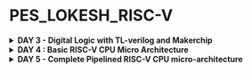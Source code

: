 # PES_LOKESH_RISC-V
<details>

<summary><b> DAY 3 - Digital Logic with TL-verilog and Makerchip </b></summary>

+ Combinational logic in TL-Verilog using Makerchip
  - Welcome
  - Introduction To Logic Gates
  - Basic Mux Implementation And Introduction To Makerchip
  - Labs For Combinational Logic
+ Sequential logic
  - Introduction To Sequential Logic And Counter Lab
  - Sequential Calculator Lab
+ Pipelined logic
  - Pipelined Logic And Re-Timing
  - Pipeline Logic Advantages And Demo In Platform
  - Lab On Error Conditions Within Computation Pipeline
  - Lab On 2-Cycle Calculator
+ Validity
  - Introduction To Validity And Its Advantages
  - Lab On Validity And Valid When Condition
  - Lab To Compute Total Distance
  - Lab on 2-cycle Calculator with Validity
  - Calulator Single Value Memory Lab
+ Wrap-up
  - Introduction To Hierarchy Concept
  
<details>

<summary><b> LAB WORK </b></summary> 

### Combinational logic in TL-Verilog using Makerchip
Refer to the github repository [https://github.com/stevehoover/RISC-V_MYTH_Workshop](https://github.com/stevehoover/RISC-V_MYTH_Workshop) for the preceding labs.

The basic logic gates are NOT, AND, OR, XOR, NAND, NOR and XNOR. These can be used to make all combinational logic circuits. 
![CL](https://github.com/Lo-kesh4/PES_LOKESH_RISC-V/assets/131575546/35c2e7a0-dd4b-44da-9b35-3dc9e4df6b45)


For example a mulitplexer or a mux. We can implement it using a ternary operator in verilog.
Go to [makerchip.com](https://myth.makerchip.com/) and launch the makerchip ide.

+ Getting used to the makerchip platform

  ![1](https://github.com/Lo-kesh4/PES_LOKESH_RISC-V/assets/131575546/e8e8e77a-c264-4f2a-a561-2a0cb3b362a1)

  
+ Inverter.
  A) Inverter
     1. Open "Examples" (under "Tutorials").
     2. Load "Default Template".
     3. Make an inverter.
        On line 16, in place of: //...
        (Preserve 3-space indentation, no tabs)
        type:
        ```$out = $in1;```
     4. Compile ("E" menu) & Explore
  ![inv](https://github.com/Lo-kesh4/PES_LOKESH_RISC-V/assets/131575546/b12da6bd-8c13-4937-8264-39ad03935298)

+ Vector
  $out[4:0] creates a “vector” of 5 bits.
  Arithmetic operators operate on vectors as binary numbers.
  1.Try:
  ```$out[4:0] = $in1[3:0] + $in2[3:0];```
  
  ![Vector](https://github.com/Lo-kesh4/PES_LOKESH_RISC-V/assets/131575546/cadf2a27-1422-4f11-9725-272a5d96601b)

+ MUX
  
  ![sel](https://github.com/Lo-kesh4/PES_LOKESH_RISC-V/assets/131575546/29fa2d17-611d-4bb9-9e46-41ec4eda9be7)

####  Combinational calculator
  1. Implement this.
  2. Use:
        ```$val1[31:0] = $rand1[3:0] ;```
        ```$val2[31:0] = $rand2[3:0] ;```
        for inputs to keep values small.
  4. We’ll return to this, so “Save as new project”, bookmark, and open a new Makerchip IDE in a new tab.

  ![calu](https://github.com/Lo-kesh4/PES_LOKESH_RISC-V/assets/131575546/169da563-c02f-4e9d-8447-d03b097a1935)


#### Sequential Logic
Sequential logic is sequenced by a clock signal. The circuit is constructed to enter a known state in response to a reset signal. The sequential circuit in its entirety can be viewed as a state machine.

+ Fibonacci series
  ![Screenshot from 2023-10-12 11-18-28](https://github.com/Lo-kesh4/PES_LOKESH_RISC-V/assets/131575546/b992d6b5-c959-4213-9774-43d5027f9640)

+ Counter
  ![image](https://github.com/Lo-kesh4/PES_LOKESH_RISC-V/assets/131575546/137b90b7-c9c2-4d64-9ec6-6afa1b16c061)

  
  ![image](https://github.com/Lo-kesh4/PES_LOKESH_RISC-V/assets/131575546/a72ddd80-13fc-4cd5-89ad-772772a0cf6c)
  ![image](https://github.com/Lo-kesh4/PES_LOKESH_RISC-V/assets/131575546/84ffd54e-27e9-4167-8cdc-4afc171d4d9b)

####  Sequential Calculator
  A real calculator remembers the last result, and uses it for the next calculation.
  1. Return to the calculator.
  2. Update the calculator to perform a new calculation each cycle where
     ```$val1[31:0] ```= the result of the previous calculation.
  3. Reset $out to zero.
  4. Copy code and save outside of Makerchip (just to be safe).
     
  ![image](https://github.com/Lo-kesh4/PES_LOKESH_RISC-V/assets/131575546/d8d33754-ccf7-468f-9ce3-844191343d87)

  ![image](https://github.com/Lo-kesh4/PES_LOKESH_RISC-V/assets/131575546/929ac455-1738-448e-b5f1-061fa184eadd)

+ A Simple Pipeline through Pythogoren 
  ![image](https://github.com/Lo-kesh4/PES_LOKESH_RISC-V/assets/131575546/75924b35-6615-4778-bd30-69e7367d2238)

## Identifiers and Types
   Type of an identifier determined by symbol prefix and case/delimitation style.
   
   First token must start with two alpha chars. These determine delimitation style
   1. ```$lower_case```: pipe signal
   2. ```$CamelCase```: state signal (technically, this is “Pascal case”)
   3. ```$UPPER_CASE```: keyword signal
      
  Numbers end tokens (after alphas)
   1. ```$base64_value```: good
   2. ```$bad_name_5```: bad
      
  Numeric identifiers
  1. ```>>1```: ahead by 1
     
+ Fibonacci Series in a Pipeline
  
  ![image](https://github.com/Lo-kesh4/PES_LOKESH_RISC-V/assets/131575546/2578382d-161f-4c6a-bfaf-11f386594532)

  ```
  |fib
         @1
            $num[31:0] = *reset ? 1 : (>>1$num + >>2$num);
  ```
  ![image](https://github.com/Lo-kesh4/PES_LOKESH_RISC-V/assets/131575546/efe5d404-6d5a-4a13-a5ee-bc44bb7e7bc6)

  Pipline
  
  ![image](https://github.com/Lo-kesh4/PES_LOKESH_RISC-V/assets/131575546/d9b0bda7-7840-4f3e-bed2-e9c900e65811)
  
  which ORs together (||) various error conditions that can occur within a computation pipeline.
  
####  Counter and Calculator in Pipeline
  1. Put calculator and counter in stage @1 of a |calc pipeline.
  2. Check log, diagram, and waveform.
  3. Confirm save.
  Note:1. The ```$reset = *reset``` expression should be moved under the pipeline and pipestage as well.
       2. At this point, be sure to use the Calculator Starter Code from the github repo(stevehoover).
     
  ![image](https://github.com/Lo-kesh4/PES_LOKESH_RISC-V/assets/131575546/8db6e546-b4c1-4a24-b493-16e412dfa6f8)


#### Cycle Calculator
  At high frequency, we might need to calculate every other cycle.
  1. Change alignment of $out (to calculate every other cycle).
  2. Change counter to single-bit (to indicate every other cycle).
  3. Connect $valid (to clear alternate outputs).
  4. Retime mux to @2 (to ease timing; no functional change).
  5. Verify behavior in waveform.
  6. Save.
     
  ![image](https://github.com/Lo-kesh4/PES_LOKESH_RISC-V/assets/131575546/8753b18a-e64c-4827-8a6f-b8e675feca49)

![image](https://github.com/Lo-kesh4/PES_LOKESH_RISC-V/assets/131575546/acde37fa-4fb3-4649-906f-969230733411)

## Validity 
Validity provides:
  + Easier debug
  + Cleaner design
  + Better error checking
  + Automated clock gating
#### Clock Gating
Motivation: 
  + Clock signals are distributed to EVERY flip-flop.
  + Clocks toggle twice per cycle.
  + This consumes power.
    
Clock gating avoids toggling clock signals.

TL-Verilog can produce fine-grained gating (or enables).

#### Total Distance (Makerchip walkthrough)

  ![image](https://github.com/Lo-kesh4/PES_LOKESH_RISC-V/assets/131575546/03f2b167-e9f3-4d5b-ad58-b677a859a786)

![image](https://github.com/Lo-kesh4/PES_LOKESH_RISC-V/assets/131575546/485d9c01-7ef4-434f-9aa3-6219063c6b8b)

### 2-Cycle Calculator with Validity
  
  1. Use:
        $valid_or_reset = $valid || $reset;
     as a when condition for calculation instead of zeroing $out.

     ![image](https://github.com/Lo-kesh4/PES_LOKESH_RISC-V/assets/131575546/335d2653-0007-4cb8-bb24-e0d5da9966fe)

![image](https://github.com/Lo-kesh4/PES_LOKESH_RISC-V/assets/131575546/d5f83e77-d74b-4abf-85f4-b87f9f395a35)

### Calculator with Single-Value Memory
  Calculators support “mem” and “recall”, to remember and recall a value.
  1. Extend $op to 3 bits.
  2. Verify behavior in waveform.
  3. Add memory MUX.
  4. Select recall value in output MUX.
      
  ![image](https://github.com/Lo-kesh4/PES_LOKESH_RISC-V/assets/131575546/5857f39b-d5ba-4eaa-804d-aedb64c308c8)

![image](https://github.com/Lo-kesh4/PES_LOKESH_RISC-V/assets/131575546/5637ca20-c356-4da2-9f01-11157332b6a8)

</details>
</details>
<details>

<summary><b> DAY 4 : Basic RISC-V CPU Micro Architecture </b></summary>

+ Introduction to Simple RISC-V Micro-architecture
  - Micro-architecture of Single Cycle RISC-V CPU
  - Starting Point Code for RISC-V Labs Part-1
  - Starting Point Code for RISC-V Labs Part-2
+ Fetch and decode
  - Implementation Plan and Lab for PC
  - Lab For Instruction Fetch Logic
  - Lab For RV Instruction Types IRSBJU Decode Logic
  - Lab For Instruction Immediate Decode Logic For RV-ISBUJ
  - Lab To Decode other Fields of Instructions For RV-ISBUJ
  - Lab To Decode Instruction Field Based on Instr Type RV-ISBUJ
  - Lab To Decode Individual Instruction
+ RISC-V control logic
  - Lab For Register File Read Part-1
  - Lab For Register File Read Part-2
  - Lab For ALU Operations For add/addi
  - Lab For Register File Write
  - Concept of Array And Register File Details
  - Lab For Implementing Branch Instructions
  - Lab For Completing Branch Instruction Implementation
  - Lab To Create Simple Testbench

<details>

<summary><b> LAB WORK </b></summary>
### Introduction to Simple RISC-V Micro-architecture

![image](https://github.com/Lo-kesh4/PES_LOKESH_RISC-V/assets/131575546/f047327a-90a8-4235-b357-a355fabb1d60)

### Implementation Plan

![image](https://github.com/Lo-kesh4/PES_LOKESH_RISC-V/assets/131575546/8d4206c6-1eee-4e77-80f7-9520e23bc231)


The **program counter** is a pointer to the instruction memory. The output of the **instruction memory** is the memory itself which we decode using the **decode block**. Decoding gives us Rs, Rd and immediate values. These are operated on using the **ALU**. **Data memory** is also present for read and write operations.

For the consecutive labs, we will use the "RISC-V lab starting point code" from [https://github.com/stevehoover/RISC-V_MYTH_Workshop](https://github.com/stevehoover/RISC-V_MYTH_Workshop). 

Use the following links : [risc-v-starting-code-1](https://myth.makerchip.com/sandbox?code_url=https:%2F%2Fraw.githubusercontent.com%2Fstevehoover%2FRISC-V_MYTH_Workshop%2Fmaster%2Frisc-v_shell.tlv#)

#### Risc-V-Starting Code
![image](https://github.com/Lo-kesh4/PES_LOKESH_RISC-V/assets/131575546/bcb5d217-10cc-4767-8334-5ec1eb234f2d)

Review code containing (or including):
1. A simple RISC-V assembler.
2. An instruction memory containing the sum 1..9 test program.
3. Commented code for register ﬁle and memory.
4. Visualization.





  
</details>
</details>
<details>

<summary><b> DAY 5 - Complete Pipelined RISC-V CPU micro-architecture </b></summary>

+ Pipelining the CPU
  - Introduction To Control Flow Hazard And Read After Write Hazard
  - Lab To Create 3-Cycle Valid Signal
  - Lab To Code 3-Cycle RISC-V To Take Care Of Invalid Cycles
  - Lab To Modify 3-Cycle RISC-V To Distribute Logic
+ Solutions to Pipeline Hazards
  - Lab For Register File Bypass To Address Rd-After-Wr Hazard
  - Lab For Branches To Correct The Branch Target Path
  - Lab To Complete Instruction Decode Except Fence, Ecall, Ebreak
  - Lab To Code Complete ALU
+ Load/Store Instructions and Completing RISC-V CPU
  - Introduction To Load Store Instructions And Lab To Redirect Loads
  - Lab To Load Data From Memory To Register File
  - Lab To Instantiate Data Memory To The CPU
  - Lab To Add Stores And Loads To The Test Program
  - Lab To Add Control Logic For Jump Instructions
  - Wrap Up


